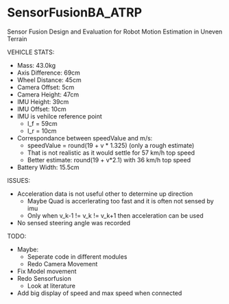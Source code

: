 # SensorFusionBA_ATRP
Sensor Fusion Design and Evaluation for Robot Motion Estimation in Uneven Terrain

VEHICLE STATS:
- Mass: 43.0kg
- Axis Difference: 69cm
- Wheel Distance: 45cm
- Camera Offset: 5cm
- Camera Height: 47cm
- IMU Height: 39cm
- IMU Offset: 10cm
- IMU is vehilce reference point 
    - l_f = 59cm
    - l_r = 10cm
- Correspondance between speedValue and m/s:
    - speedValue = round(19 + v * 1.325) (only a rough estimate)
    - That is not realistic as it would settle  for 57 km/h top speed
    - Better estimate: round(19 + v*2.1) with 36 km/h top speed
- Battery Width: 15.5cm

ISSUES:
- Acceleration data is not useful other to determine up direction
    - Maybe Quad is accerlerating too fast and it is often not sensed by imu
    - Only when v_k-1 != v_k != v_k+1 then acceleration can be used
- No sensed steering angle was recorded 

TODO:
- Maybe:
    - Seperate code in different modules
    - Redo Camera Movement
- Fix Model movement
- Redo Sensorfusion
    - Look at literature
- Add big display of speed and max speed when connected 
